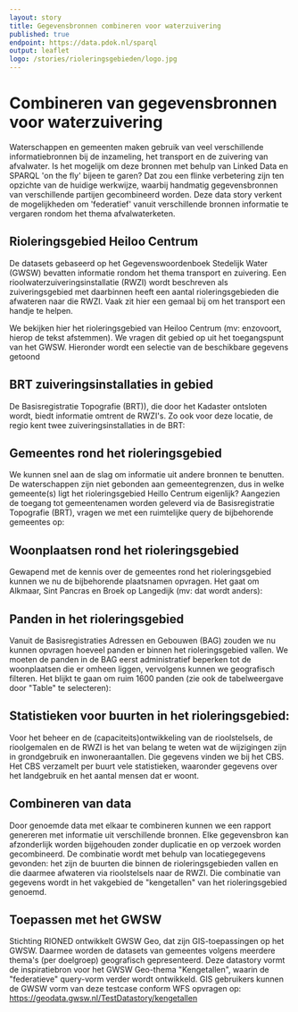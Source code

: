 ```yaml
---
layout: story
title: Gegevensbronnen combineren voor waterzuivering
published: true
endpoint: https://data.pdok.nl/sparql
output: leaflet
logo: /stories/rioleringsgebieden/logo.jpg
---
```


# Combineren van gegevensbronnen voor waterzuivering

Waterschappen en gemeenten maken gebruik van veel verschillende informatiebronnen bij de inzameling, het transport en de zuivering van afvalwater. Is het mogelijk om deze bronnen met behulp van Linked Data en SPARQL 'on the fly' bijeen te garen? Dat zou een flinke verbetering zijn ten opzichte van de huidige werkwijze, waarbij handmatig gegevensbronnen van verschillende partijen gecombineerd worden. Deze data story verkent de mogelijkheden om 'federatief' vanuit verschillende bronnen informatie te vergaren rondom het thema afvalwaterketen.

## Rioleringsgebied Heiloo Centrum 
De datasets gebaseerd op het Gegevenswoordenboek Stedelijk Water (GWSW) bevatten informatie rondom het thema transport en zuivering. Een rioolwaterzuiveringsinstallatie (RWZI) wordt beschreven als zuiveringsgebied met daarbinnen heeft een aantal rioleringsgebieden die afwateren naar die RWZI. Vaak zit hier een gemaal bij om het transport een handje te helpen. 

We bekijken hier het rioleringsgebied van Heiloo Centrum (mv: enzovoort, hierop de tekst afstemmen). We vragen dit gebied op uit het toegangspunt van het GWSW. Hieronder wordt een selectie van de beschikbare gegevens getoond

<div data-query
     data-query-endpoint="https://data.pdok.nl/sparql"
     data-query-sparql="rioleringsgebied-pancras.rq">
</div>

## BRT zuiveringsinstallaties in gebied
De Basisregistratie Topografie (BRT)), die door het Kadaster ontsloten wordt, biedt informatie omtrent de RWZI's. Zo ook voor deze locatie, de regio kent twee zuiveringsinstallaties in de BRT:

<div data-query
     data-query-endpoint="https://data.pdok.nl/sparql"
     data-query-sparql="zuiveringsinstallaties-in-gebied.rq">
</div>

## Gemeentes rond het rioleringsgebied
We kunnen snel aan de slag om informatie uit andere bronnen te benutten. De waterschappen zijn niet gebonden aan gemeentegrenzen, dus in welke gemeente(s) ligt het rioleringsgebied Heillo Centrum eigenlijk? Aangezien de toegang tot gemeentenamen worden geleverd via de Basisregistratie Topografie (BRT), vragen we met een ruimtelijke query de bijbehorende gemeentes op:

<div data-query
     data-query-endpoint="https://data.pdok.nl/sparql"
     data-query-sparql="gemeentes-rg-pancras.rq">
</div>

## Woonplaatsen rond het rioleringsgebied
Gewapend met de kennis over de gemeentes rond het rioleringsgebied kunnen we nu de bijbehorende plaatsnamen opvragen. Het gaat om Alkmaar, Sint Pancras en Broek op Langedijk (mv: dat wordt anders):

<div data-query
     data-query-endpoint="https://data.pdok.nl/sparql"
     data-query-sparql="woonplaatsen-in-rioleringsgebied.rq">
</div>

## Panden in het rioleringsgebied
Vanuit de Basisregistraties Adressen en Gebouwen (BAG) zouden we nu kunnen opvragen hoeveel panden er binnen het rioleringsgebied vallen. We moeten de panden in de BAG eerst administratief beperken tot de woonplaatsen die er omheen liggen, vervolgens kunnen we geografisch filteren. Het blijkt te gaan om ruim 1600 panden (zie ook de tabelweergave door "Table" te selecteren):

<div data-query
     data-query-endpoint="https://data.pdok.nl/sparql"
     data-query-sparql="panden-in-rioleringsgebied.rq">
</div>


## Statistieken voor buurten in het rioleringsgebied: 
Voor het beheer en de (capaciteits)ontwikkeling van de rioolstelsels, de rioolgemalen en de RWZI is het van belang te weten wat de wijzigingen zijn in grondgebruik en inwoneraantallen. Die gegevens vinden we bij het CBS. Het CBS verzamelt per buurt vele statistieken, waaronder gegevens over het landgebruik en het aantal mensen dat er woont.

<div data-query
     data-query-endpoint="https://betalinkeddata.cbs.nl/sparql"
     data-query-sparql="buurten-in-rioleringsgebied.rq">
</div>


## Combineren van data
Door genoemde data met elkaar te combineren kunnen we een rapport genereren met informatie uit verschillende bronnen. Elke gegevensbron kan afzonderlijk worden bijgehouden zonder duplicatie en op verzoek worden gecombineerd. De combinatie wordt met behulp van locatiegegevens gevonden: het zijn de buurten die binnen de rioleringsgebieden vallen en die daarmee afwateren via rioolstelsels naar de RWZI. Die combinatie van gegevens wordt in het vakgebied de "kengetallen" van het rioleringsgebied genoemd.

## Toepassen met het GWSW
Stichting RIONED ontwikkelt GWSW Geo, dat zijn GIS-toepassingen op het GWSW. Daarmee worden de datasets van gemeentes volgens meerdere thema's (per doelgroep) geografisch gepresenteerd. Deze datastory vormt de inspiratiebron voor het GWSW Geo-thema "Kengetallen", waarin de "federatieve" query-vorm verder wordt ontwikkeld. GIS gebruikers kunnen de GWSW vorm van deze testcase conform WFS opvragen op: https://geodata.gwsw.nl/TestDatastory/kengetallen

<div data-query
     data-query-endpoint="https://sparql.gwsw.nl/TestDatastory"
     data-query-sparql="kengetallen.spq">
</div>



